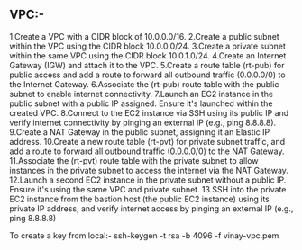 VPC:-
-------------
1.Create a VPC with a CIDR block of 10.0.0.0/16.
2.Create a public subnet within the VPC using the CIDR block 10.0.0.0/24.
3.Create a private subnet within the same VPC using the CIDR block 10.0.1.0/24.
4.Create an Internet Gateway (IGW) and attach it to the VPC.
5.Create a route table (rt-pub) for public access and add a route to forward all outbound traffic (0.0.0.0/0) to the Internet Gateway.
6.Associate the (rt-pub) route table with the public subnet to enable internet connectivity.
7.Launch an EC2 instance in the public subnet with a public IP assigned. Ensure it's launched within the created VPC.
8.Connect to the EC2 instance via SSH using its public IP and verify internet connectivity by pinging an external IP (e.g., ping 8.8.8.8).
9.Create a NAT Gateway in the public subnet, assigning it an Elastic IP address.
10.Create a new route table (rt-pvt) for private subnet traffic, and add a route to forward all outbound traffic (0.0.0.0/0) to the NAT Gateway.
11.Associate the (rt-pvt) route table with the private subnet to allow instances in the private subnet to access the internet via the NAT Gateway.
12.Launch a second EC2 instance in the private subnet without a public IP. Ensure it's using the same VPC and private subnet.
13.SSH into the private EC2 instance from the bastion host (the public EC2 instance) using its private IP address, and verify internet access by pinging an external IP (e.g., ping 8.8.8.8)


To create a key from local:- ssh-keygen -t rsa -b 4096 -f vinay-vpc.pem
